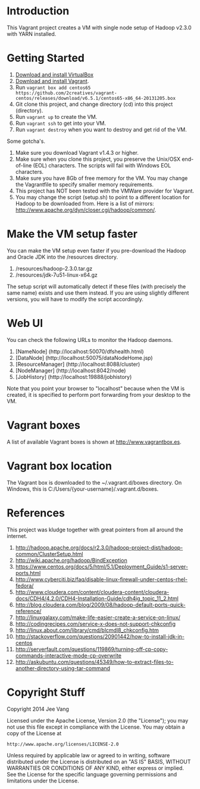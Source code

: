 # Introduction

This Vagrant project creates a VM with single node setup of Hadoop v2.3.0 with YARN installed.

# Getting Started

1. [Download and install VirtualBox](https://www.virtualbox.org/wiki/Downloads)
2. [Download and install Vagrant](http://www.vagrantup.com/downloads.html).
3. Run ```vagrant box add centos65 https://github.com/2creatives/vagrant-centos/releases/download/v6.5.1/centos65-x86_64-20131205.box```
4. Git clone this project, and change directory (cd) into this project (directory).
5. Run ```vagrant up``` to create the VM.
6. Run ```vagrant ssh``` to get into your VM.
7. Run ```vagrant destroy``` when you want to destroy and get rid of the VM.

Some gotcha's.

1. Make sure you download Vagrant v1.4.3 or higher.
2. Make sure when you clone this project, you preserve the Unix/OSX end-of-line (EOL) characters. The scripts will fail with Windows EOL characters.
3. Make sure you have 8Gb of free memory for the VM. You may change the Vagrantfile to specify smaller memory requirements.
4. This project has NOT been tested with the VMWare provider for Vagrant.
5. You may change the script (setup.sh) to point to a different location for Hadoop to be downloaded from. Here is a list of mirrors: http://www.apache.org/dyn/closer.cgi/hadoop/common/.

# Make the VM setup faster
You can make the VM setup even faster if you pre-download the Hadoop and Oracle JDK into the /resources directory.

1. /resources/hadoop-2.3.0.tar.gz
2. /resources/jdk-7u51-linux-x64.gz

The setup script will automatically detect if these files (with precisely the same name) exists and use them instead. If you are using slightly different versions, you will have to modify the script accordingly.

# Web UI
You can check the following URLs to monitor the Hadoop daemons.

1. [NameNode] (http://localhost:50070/dfshealth.html)
2. [DataNode] (http://localhost:50075/dataNodeHome.jsp)
3. [ResourceManager] (http://localhost:8088/cluster)
4. [NodeManager] (http://localhost:8042/node)
5. [JobHistory] (http://localhost:19888/jobhistory)

Note that you point your browser to "localhost" because when the VM is created, it is specified to perform port forwarding from your desktop to the VM.

# Vagrant boxes
A list of available Vagrant boxes is shown at http://www.vagrantbox.es. 

# Vagrant box location
The Vagrant box is downloaded to the ~/.vagrant.d/boxes directory. On Windows, this is C:/Users/{your-username}/.vagrant.d/boxes.

# References
This project was kludge together with great pointers from all around the internet. 

1. http://hadoop.apache.org/docs/r2.3.0/hadoop-project-dist/hadoop-common/ClusterSetup.html 
2. http://wiki.apache.org/hadoop/BindException
3. https://www.centos.org/docs/5/html/5.1/Deployment_Guide/s1-server-ports.html
4. http://www.cyberciti.biz/faq/disable-linux-firewall-under-centos-rhel-fedora/ 
5. http://www.cloudera.com/content/cloudera-content/cloudera-docs/CDH4/4.2.0/CDH4-Installation-Guide/cdh4ig_topic_11_2.html 
6. http://blog.cloudera.com/blog/2009/08/hadoop-default-ports-quick-reference/ 
7. http://linuxgalaxy.com/make-life-easier-create-a-service-on-linux/ 
8. http://codingrecipes.com/service-x-does-not-support-chkconfig 
9. http://linux.about.com/library/cmd/blcmdl8_chkconfig.htm 
10. http://stackoverflow.com/questions/20901442/how-to-install-jdk-in-centos 
11. http://serverfault.com/questions/119869/turning-off-cp-copy-commands-interactive-mode-cp-overwrite 
12. http://askubuntu.com/questions/45349/how-to-extract-files-to-another-directory-using-tar-command 

# Copyright Stuff
Copyright 2014 Jee Vang

Licensed under the Apache License, Version 2.0 (the "License");
you may not use this file except in compliance with the License.
You may obtain a copy of the License at

    http://www.apache.org/licenses/LICENSE-2.0

Unless required by applicable law or agreed to in writing, software
distributed under the License is distributed on an "AS IS" BASIS,
WITHOUT WARRANTIES OR CONDITIONS OF ANY KIND, either express or implied.
See the License for the specific language governing permissions and
limitations under the License.
